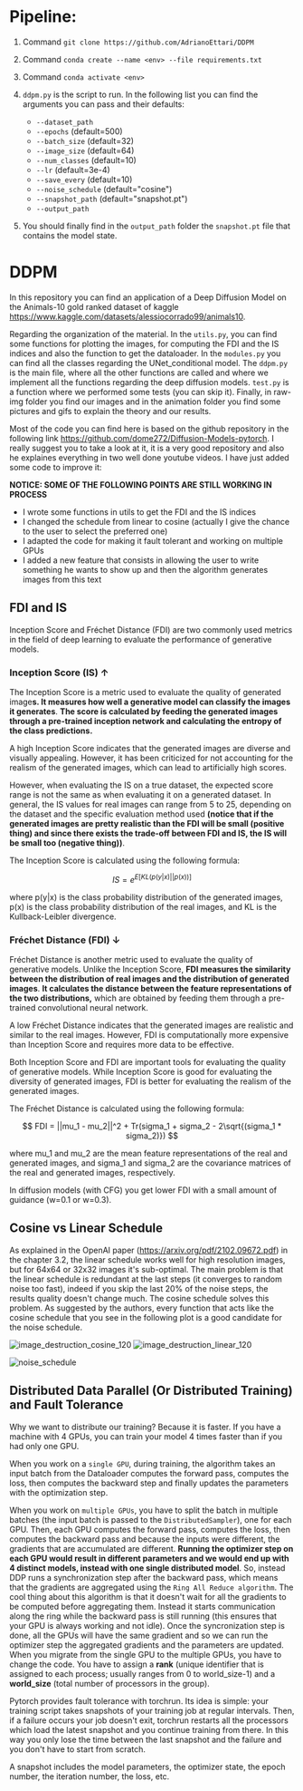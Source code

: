 # Pipeline:

1. Command `git clone https://github.com/AdrianoEttari/DDPM`
2. Command `conda create --name <env> --file requirements.txt`
3. Command `conda activate <env>`
4. `ddpm.py` is the script to run. In the following list you can find the arguments you can pass and their defaults:
    
    * `--dataset_path`
    * `--epochs` (default=500)
    * `--batch_size` (default=32)
    * `--image_size` (default=64)
    * `--num_classes` (default=10)
    * `--lr` (default=3e-4)
    * `--save_every` (default=10)
    * `--noise_schedule` (default="cosine")
    * `--snapshot_path` (default="snapshot.pt")
    * `--output_path`

5. You should finally find in the `output_path` folder the `snapshot.pt` file that contains the model state.

# DDPM

In this repository you can find an application of a Deep Diffusion Model on the Animals-10 gold ranked dataset of kaggle https://www.kaggle.com/datasets/alessiocorrado99/animals10. 

Regarding the organization of the material. In the `utils.py`, you can find some functions for plotting the images, for computing the FDI and the IS indices and also the function to get the dataloader. In the `modules.py` you can find all the classes regarding the UNet_conditional model. The `ddpm.py` is the main file, where all the other functions are called and where we implement all the functions regarding the deep diffusion models. `test.py` is a function where we performed some tests (you can skip it). Finally, in raw-img folder you find our images and in the animation folder you find some pictures and gifs to explain the theory and our results.

Most of the code you can find here is based on the github repository in the following link https://github.com/dome272/Diffusion-Models-pytorch. I really suggest you to take a look at it, it is a very good repository and also he explaines everything in two well done youtube videos. I have just added some code to improve it:

**NOTICE: SOME OF THE FOLLOWING POINTS ARE STILL WORKING IN PROCESS**

* I wrote some functions in utils to get the FDI and the IS indices
* I changed the schedule from linear to cosine (actually I give the chance to the user to select the preferred one)
* I adapted the code for making it fault tolerant and working on multiple GPUs
* I added a new feature that consists in allowing the user to write something he wants to show up and then the algorithm generates images from this text


## FDI and IS

Inception Score and Fréchet Distance (FDI) are two commonly used metrics in the field of deep learning to evaluate the performance of generative models.

### Inception Score (IS) **↑**

The Inception Score is a metric used to evaluate the quality of generated image**s. It measures how well a generative model can classify the images it generates**. **The score is calculated by feeding the generated images through a pre-trained inception network and calculating the entropy of the class predictions.**

A high Inception Score indicates that the generated images are diverse and visually appealing. However, it has been criticized for not accounting for the realism of the generated images, which can lead to artificially high scores.

However, when evaluating the IS on a true dataset, the expected score range is not the same as when evaluating it on a generated dataset. In general, the IS values for real images can range from 5 to 25, depending on the dataset and the specific evaluation method used **(notice that if the generated images are pretty realistic than the FDI will be small (positive thing) and since there exists the trade-off between FDI and IS, the IS will be small too (negative thing))**.

The Inception Score is calculated using the following formula:

$$
IS = e^{E[KL(p(y|x) || p(x))]}
$$

where p(y|x) is the class probability distribution of the generated images, p(x) is the class probability distribution of the real images, and KL is the Kullback-Leibler divergence.

### Fréchet Distance (FDI) **↓**

Fréchet Distance is another metric used to evaluate the quality of generative models. Unlike the Inception Score, **FDI measures the similarity between the distribution of real images and the distribution of generated images**. **It calculates the distance between the feature representations of the two distributions,** which are obtained by feeding them through a pre-trained convolutional neural network.

A low Fréchet Distance indicates that the generated images are realistic and similar to the real images. However, FDI is computationally more expensive than Inception Score and requires more data to be effective.

Both Inception Score and FDI are important tools for evaluating the quality of generative models. While Inception Score is good for evaluating the diversity of generated images, FDI is better for evaluating the realism of the generated images.

The Fréchet Distance is calculated using the following formula:

$$
FDI = ||mu_1 - mu_2||^2 + Tr(sigma_1 + sigma_2 - 2\sqrt{(sigma_1 * sigma_2)})
$$

where mu_1 and mu_2 are the mean feature representations of the real and generated images, and sigma_1 and sigma_2 are the covariance matrices of the real and generated images, respectively.

In diffusion models (with CFG) you get lower FDI with a small amount of guidance (w=0.1 or w=0.3).
## Cosine vs Linear Schedule
As explained in the OpenAI paper (https://arxiv.org/pdf/2102.09672.pdf) in the chapter 3.2, the linear schedule works well for high resolution images, but for 64x64 or 32x32 images it's sub-optimal. The main problem is that the linear schedule is redundant at the last steps (it converges to random noise too fast), indeed if you skip the last 20% of the noise steps, the results quality doesn't change much. The cosine schedule solves this problem. As suggested by the authors, every function that acts like the cosine schedule that you see in the following plot is a good candidate for the noise schedule.

![image_destruction_cosine_120](https://user-images.githubusercontent.com/120527637/221939925-9e6331f4-4c0a-4df3-8b5b-b849f0a59cfc.gif)
![image_destruction_linear_120](https://user-images.githubusercontent.com/120527637/221939950-69e41fe4-f008-4244-a522-0f06f19ea5f6.gif)

![noise_schedule](https://user-images.githubusercontent.com/120527637/221933361-8352564b-db20-4942-9f1a-dfbad2acb3d3.png)


## Distributed Data Parallel (Or Distributed Training) and Fault Tolerance

Why we want to distribute our training? Because it is faster. If you have a machine with 4 GPUs, you can train your model 4 times faster than if you had only one GPU. 

When you work on a `single GPU`, during training, the algorithm takes an input batch from the Dataloader computes the forward pass, computes the loss, then computes the backward step and finally updates the parameters with the optimization step. 

When you work on `multiple GPUs`, you have to split the batch in multiple batches (the input batch is passed to the `DistributedSampler`), one for each GPU. Then, each GPU computes the forward pass, computes the loss, then computes the backward pass and because the inputs were different, the gradients that are accumulated are different. **Running the optimizer step on each GPU would result in different parameters and we would end up with 4 distinct models, instead with one single distributed model**. So, instead DDP runs a synchronization step after the backward pass, which means that the gradients are aggregated using the `Ring All Reduce algorithm`. The cool thing about this algorithm is that it doesn't wait for all the gradients to be computed before aggregating them. Instead it starts communication along the ring while the backward pass is still running (this ensures that your GPU is always working and not idle). Once the syncronization step is done, all the GPUs will have the same gradient and so we can run the optimizer step the aggregated gradients and the parameters are updated.
When you migrate from the single GPU to the multiple GPUs, you have to change the code. You have to assign a **rank** (unique identifier that is assigned to each process; usually ranges from 0 to world_size-1) and a **world_size** (total number of processors in the group). 

Pytorch provides fault tolerance with torchrun. Its idea is simple: your training script takes snapshots of your training job at regular intervals. Then, if a failure occurs your job doesn't exit, torchrun restarts all the processors which load the latest snapshot and you continue training from there. In this way you only lose the time between the last snapshot and the failure and you don't have to start from scratch. 

A snapshot includes the model parameters, the optimizer state, the epoch number, the iteration number, the loss, etc.

